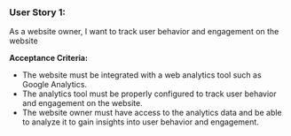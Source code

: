 ### User Story 1: 

As a website owner, I want to track user behavior and engagement on the website

**Acceptance Criteria:** 
- The website must be integrated with a web analytics tool such as Google Analytics.
- The analytics tool must be properly configured to track user behavior and engagement on the website.
- The website owner must have access to the analytics data and be able to analyze it to gain insights into user behavior and engagement.

